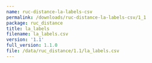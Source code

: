 ```yaml
---
name: ruc-distance-la-labels-csv
permalink: /downloads/ruc-distance-la-labels-csv/1_1
package: ruc_distance
title: la_labels
filename: la_labels.csv
version: '1.1'
full_version: 1.1.0
file: /data/ruc_distance/1.1/la_labels.csv
---
```


